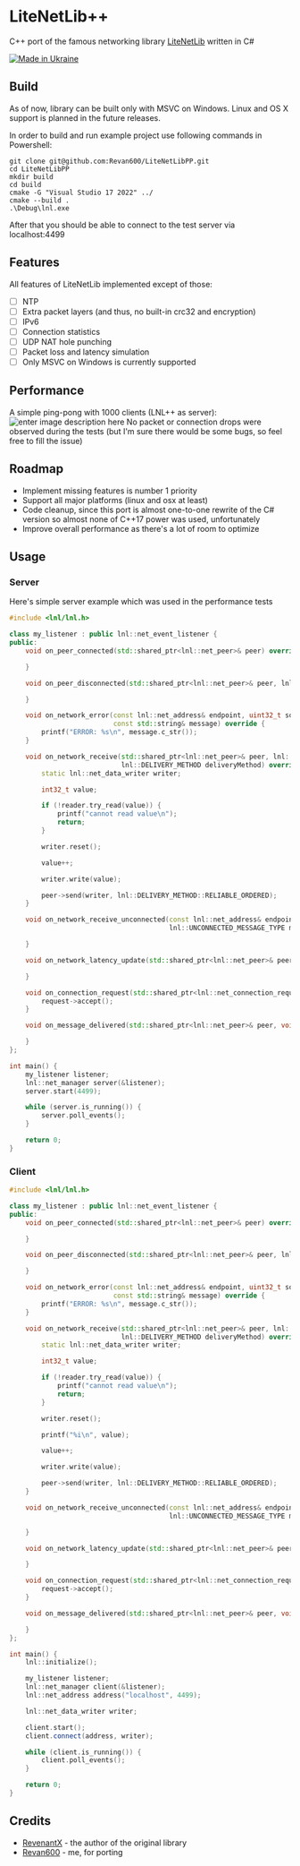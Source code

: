 # LiteNetLib++
C++ port of the famous networking library [LiteNetLib](https://github.com/RevenantX/LiteNetLib) written in C#

[![Made in Ukraine](https://img.shields.io/badge/made_in-ukraine-ffd700.svg?labelColor=0057b7)](https://stand-with-ukraine.pp.ua)
## Build
As of now, library can be built only with MSVC on Windows. Linux and OS X support is planned in the future releases.

In order to build and run example project use following commands in Powershell:

    git clone git@github.com:Revan600/LiteNetLibPP.git
    cd LiteNetLibPP
    mkdir build
    cd build
    cmake -G "Visual Studio 17 2022" ../
    cmake --build .
    .\Debug\lnl.exe
After that you should be able to connect to the test server via localhost:4499
## Features
All features of LiteNetLib implemented except of those:

 - [ ] NTP
 - [ ] Extra packet layers (and thus, no built-in crc32 and encryption)
 - [ ] IPv6
 - [ ] Connection statistics
 - [ ] UDP NAT hole punching
 - [ ] Packet loss and latency simulation
 - [ ] Only MSVC on Windows is currently supported

## Performance
A simple ping-pong with 1000 clients (LNL++ as server):
![enter image description here](https://github.com/Revan600/LiteNetLibPP/blob/main/assets/lnl_perf.png?raw=true)
No packet or connection drops were observed during the tests (but I'm sure there would be some bugs, so feel free to fill the issue)
## Roadmap

 - Implement missing features is number 1 priority
 - Support all major platforms (linux and osx at least)
 - Code cleanup, since this port is almost one-to-one rewrite of the C# version so almost none of C++17 power was used, unfortunately
 - Improve overall performance as there's a lot of room to optimize
 
 ## Usage
 ### Server
 Here's simple server example which was used in the performance tests
 
```cpp
#include <lnl/lnl.h>

class my_listener : public lnl::net_event_listener {
public:
    void on_peer_connected(std::shared_ptr<lnl::net_peer>& peer) override {

    }

    void on_peer_disconnected(std::shared_ptr<lnl::net_peer>& peer, lnl::disconnect_info& disconnectInfo) override {

    }

    void on_network_error(const lnl::net_address& endpoint, uint32_t socketErrorCode,
                          const std::string& message) override {
        printf("ERROR: %s\n", message.c_str());
    }

    void on_network_receive(std::shared_ptr<lnl::net_peer>& peer, lnl::net_data_reader& reader, uint8_t channelNumber,
                            lnl::DELIVERY_METHOD deliveryMethod) override {
        static lnl::net_data_writer writer;

        int32_t value;

        if (!reader.try_read(value)) {
            printf("cannot read value\n");
            return;
        }

        writer.reset();

        value++;

        writer.write(value);

        peer->send(writer, lnl::DELIVERY_METHOD::RELIABLE_ORDERED);
    }

    void on_network_receive_unconnected(const lnl::net_address& endpoint, lnl::net_data_reader& reader,
                                        lnl::UNCONNECTED_MESSAGE_TYPE messageType) override {

    }

    void on_network_latency_update(std::shared_ptr<lnl::net_peer>& peer, int latency) override {

    }

    void on_connection_request(std::shared_ptr<lnl::net_connection_request>& request) override {
        request->accept();
    }

    void on_message_delivered(std::shared_ptr<lnl::net_peer>& peer, void* userData) override {

    }
};

int main() {
    my_listener listener;
    lnl::net_manager server(&listener);
    server.start(4499);

    while (server.is_running()) {
        server.poll_events();
    }

    return 0;
}
```

### Client

```cpp
#include <lnl/lnl.h>

class my_listener : public lnl::net_event_listener {
public:
    void on_peer_connected(std::shared_ptr<lnl::net_peer>& peer) override {

    }

    void on_peer_disconnected(std::shared_ptr<lnl::net_peer>& peer, lnl::disconnect_info& disconnectInfo) override {

    }

    void on_network_error(const lnl::net_address& endpoint, uint32_t socketErrorCode,
                          const std::string& message) override {
        printf("ERROR: %s\n", message.c_str());
    }

    void on_network_receive(std::shared_ptr<lnl::net_peer>& peer, lnl::net_data_reader& reader, uint8_t channelNumber,
                            lnl::DELIVERY_METHOD deliveryMethod) override {
        static lnl::net_data_writer writer;

        int32_t value;

        if (!reader.try_read(value)) {
            printf("cannot read value\n");
            return;
        }

        writer.reset();

        printf("%i\n", value);

        value++;

        writer.write(value);

        peer->send(writer, lnl::DELIVERY_METHOD::RELIABLE_ORDERED);
    }

    void on_network_receive_unconnected(const lnl::net_address& endpoint, lnl::net_data_reader& reader,
                                        lnl::UNCONNECTED_MESSAGE_TYPE messageType) override {

    }

    void on_network_latency_update(std::shared_ptr<lnl::net_peer>& peer, int latency) override {

    }

    void on_connection_request(std::shared_ptr<lnl::net_connection_request>& request) override {
        request->accept();
    }

    void on_message_delivered(std::shared_ptr<lnl::net_peer>& peer, void* userData) override {

    }
};

int main() {
    lnl::initialize();

    my_listener listener;
    lnl::net_manager client(&listener);
    lnl::net_address address("localhost", 4499);

    lnl::net_data_writer writer;

    client.start();
    client.connect(address, writer);

    while (client.is_running()) {
        client.poll_events();
    }

    return 0;
}
```

## Credits
 - [RevenantX](https://github.com/RevenantX) - the author of the original library
 - [Revan600](https://github.com/Revan600) - me, for porting

